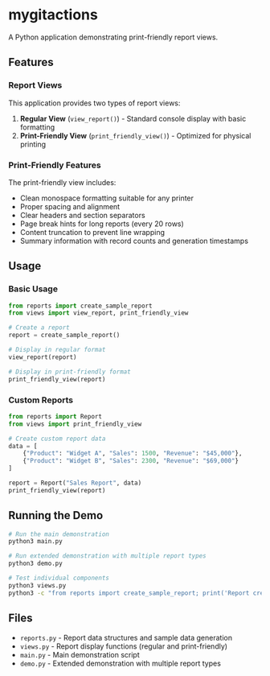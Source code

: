 # mygitactions

A Python application demonstrating print-friendly report views.

## Features

### Report Views
This application provides two types of report views:

1. **Regular View** (`view_report()`) - Standard console display with basic formatting
2. **Print-Friendly View** (`print_friendly_view()`) - Optimized for physical printing

### Print-Friendly Features
The print-friendly view includes:
- Clean monospace formatting suitable for any printer
- Proper spacing and alignment
- Clear headers and section separators
- Page break hints for long reports (every 20 rows)
- Content truncation to prevent line wrapping
- Summary information with record counts and generation timestamps

## Usage

### Basic Usage
```python
from reports import create_sample_report
from views import view_report, print_friendly_view

# Create a report
report = create_sample_report()

# Display in regular format
view_report(report)

# Display in print-friendly format
print_friendly_view(report)
```

### Custom Reports
```python
from reports import Report
from views import print_friendly_view

# Create custom report data
data = [
    {"Product": "Widget A", "Sales": 1500, "Revenue": "$45,000"},
    {"Product": "Widget B", "Sales": 2300, "Revenue": "$69,000"}
]

report = Report("Sales Report", data)
print_friendly_view(report)
```

## Running the Demo

```bash
# Run the main demonstration
python3 main.py

# Run extended demonstration with multiple report types
python3 demo.py

# Test individual components
python3 views.py
python3 -c "from reports import create_sample_report; print('Report created successfully')"
```

## Files

- `reports.py` - Report data structures and sample data generation
- `views.py` - Report display functions (regular and print-friendly)
- `main.py` - Main demonstration script
- `demo.py` - Extended demonstration with multiple report types